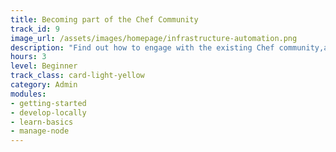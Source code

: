 ```yaml
---
title: Becoming part of the Chef Community
track_id: 9
image_url: /assets/images/homepage/infrastructure-automation.png
description: "Find out how to engage with the existing Chef community,as well as how to build a community in your own organization. You'll learn about Supermarket, messaging tools, and in-house groups as ways to meet your fellow Chefs."
hours: 3
level: Beginner
track_class: card-light-yellow
category: Admin
modules:
- getting-started
- develop-locally
- learn-basics
- manage-node
---
```

